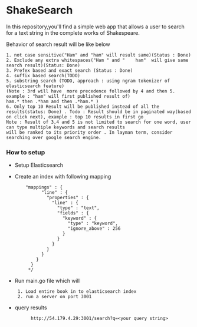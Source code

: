 # ShakeSearch

 In this repository,you'll find a simple web app that allows a user to search for a text string in
the complete works of Shakespeare.

Behavior of search result will be like below

    1. not case sensitive("Ham" and "ham" will result same)(Status : Done)
    2. Exclude any extra whitespaces("Ham " and "    ham"  will give same search result)(Status: Done)
    3. Prefex based and exact search (Status : Done) 
    4. suffix based search(TODO) 
    5. substring search (TODO, approach : using ngram tokenizer of elasticsearch feature)
    (Note : 3rd will have  more precedence followed by 4 and then 5. example : "ham" will first published result of)
    ham.* then .*ham and then .*ham.* )
    6. Only top 10 Result will be published instead of all the results(status: Done) . Todo : Result should be in paginated way(based on click next), example : top 10 results in first go 
    Note : Result of 3,4 and 5 is not limited to search for one word, user can type multiple keywords and search results     
    will be ranked to its priority order . In layman term, consider searching over google search engine. 


### How to setup
* Setup Elasticsearch
* Create an index with following mapping 

          "mappings" : {
                "line" : {
                  "properties" : {
                    "line" : {
                      "type" : "text",
                      "fields" : {
                        "keyword" : {
                          "type" : "keyword",
                          "ignore_above" : 256
                        }
                      }
                    }
                  }
                }
              }
            }
           */
           
* Run main.go file which will 
       
       
       1. Load entire book in to elasticsearch index
       2. run a server on port 3001
       
* query results 

            http://54.179.4.29:3001/search?q=<your query string>   
